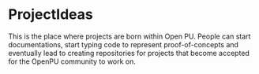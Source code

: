 ProjectIdeas
============

This is the place where projects are born within Open PU. People can start documentations, start typing code to represent proof-of-concepts and eventually lead to creating repositories for projects that become accepted for the OpenPU community to work on.
